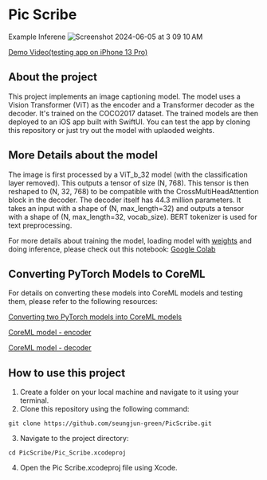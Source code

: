 # Pic Scribe
Example Inferene
![Screenshot 2024-06-05 at 3 09 10 AM](https://github.com/seungjun-green/PicScribe/assets/60959924/7d7d7837-5fa0-40e8-bb98-812b82b65374)


[Demo Video(testing app on iPhone 13 Pro)](https://x.com/i/status/1797300456185864329)

## About the project
This project implements an image captioning model. The model uses a Vision Transformer (ViT) as the encoder and a Transformer decoder as the decoder. It's trained on the COCO2017 dataset. The trained models are then deployed to an iOS app built with SwiftUI. You can test the app by cloning this repository or just try out the model with uplaoded weights.

## More Details about the model
The image is first processed by a ViT_b_32 model (with the classification layer removed). This outputs a tensor of size (N, 768). This tensor is then reshaped to (N, 32, 768) to be compatible with the CrossMultiHeadAttention block in the decoder. The decoder itself has 44.3 million parameters. It takes an input with a shape of (N, max_length=32) and outputs a tensor with a shape of (N, max_length=32, vocab_size). BERT tokenizer is used for text preprocessing.

For more details about training the model, loading model with [weights](https://github.com/seungjun-green/PicScribe/blob/master/checkpoint_epoch_0_batch_2400.pth) and doing inference, please check out this notebook: [Google Colab](https://github.com/seungjun-green/PicScribe/blob/master/Make%20Image%20Captioner%20Model.ipynb)

## Converting PyTorch Models to CoreML
For details on converting these models into CoreML models and testing them, please refer to the following resources:

[Converting two PyTorch models into CoreML models](https://github.com/seungjun-green/PicScribe/blob/master/Convert_PyTorch_Models_to_CoreML_Models.ipynb)

[CoreML model - encoder](https://github.com/seungjun-green/PicScribe/tree/master/Pic%20Scribe/Pic%20Scribe/VIT_iOS_Encoder_v10.mlpackage)

[CoreML model - decoder](https://github.com/seungjun-green/PicScribe/tree/master/Pic%20Scribe/Pic%20Scribe/iOS_Decoder_V14.mlpackage)

## How to use this project

1. Create a folder on your local machine and navigate to it using your terminal.
2. Clone this repository using the following command:
```
git clone https://github.com/seungjun-green/PicScribe.git
```
3. Navigate to the project directory:
```
cd PicScribe/Pic_Scribe.xcodeproj
```
4. Open the Pic Scribe.xcodeproj file using Xcode.
